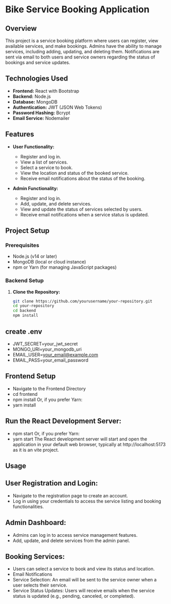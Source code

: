 # Bike Service Booking Application

## Overview

This project is a service booking platform where users can register, view available services, and make bookings. Admins have the ability to manage services, including adding, updating, and deleting them. Notifications are sent via email to both users and service owners regarding the status of bookings and service updates.

## Technologies Used

- **Frontend:** React with Bootstrap
- **Backend:** Node.js
- **Database:** MongoDB
- **Authentication:** JWT (JSON Web Tokens)
- **Password Hashing:** Bcrypt
- **Email Service:** Nodemailer

## Features

- **User Functionality:**

  - Register and log in.
  - View a list of services.
  - Select a service to book.
  - View the location and status of the booked service.
  - Receive email notifications about the status of the booking.

- **Admin Functionality:**
  - Register and log in.
  - Add, update, and delete services.
  - View and update the status of services selected by users.
  - Receive email notifications when a service status is updated.

## Project Setup

### Prerequisites

- Node.js (v14 or later)
- MongoDB (local or cloud instance)
- npm or Yarn (for managing JavaScript packages)

### Backend Setup

1. **Clone the Repository:**

   ```bash
   git clone https://github.com/yourusername/your-repository.git
   cd your-repository
   cd backend
   npm install
   ```

## create .env
- JWT_SECRET=your_jwt_secret
- MONGO_URI=your_mongodb_uri
- EMAIL_USER=your_email@example.com
- EMAIL_PASS=your_email_password



## Frontend Setup
- Navigate to the Frontend Directory
- cd frontend
- npm install
  Or, if you prefer Yarn:
- yarn install

## Run the React Development Server:
- npm start
Or, if you prefer Yarn:
- yarn start
The React development server will start and open the application in your default web browser, typically at http://localhost:5173 as it is an vite project.

## Usage
## User Registration and Login:
- Navigate to the registration page to create an account.
- Log in using your credentials to access the service listing and booking functionalities.

## Admin Dashboard:
- Admins can log in to access service management features.
- Add, update, and delete services from the admin panel.

## Booking Services:
- Users can select a service to book and view its status and location.
- Email Notifications
- Service Selection: An email will be sent to the service owner when a user selects their service.
- Service Status Updates: Users will receive emails when the service status is updated (e.g., pending, canceled, or completed).
